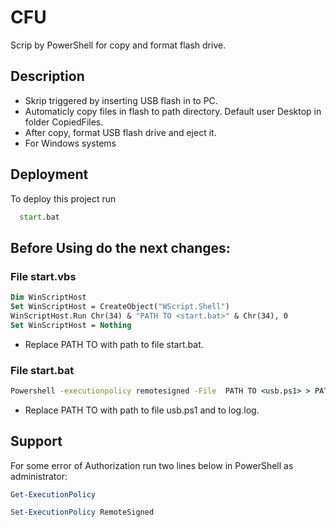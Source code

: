 # CFU
Scrip by PowerShell for copy and format flash drive.

## Description

 - Skrip triggered by inserting USB flash in to PC.
 - Automaticly copy files in flash to path directory. Default user Desktop in folder CopiedFiles.
 - After copy, format USB flash drive and eject it.
 - For Windows systems

## Deployment

To deploy this project run

```bat
  start.bat 
```

## Before Using do the next changes:

### File start.vbs
```vb
Dim WinScriptHost
Set WinScriptHost = CreateObject("WScript.Shell")
WinScriptHost.Run Chr(34) & "PATH TO <start.bat>" & Chr(34), 0
Set WinScriptHost = Nothing
```
- Replace PATH TO with path to file start.bat.

### File start.bat
```bat
Powershell -executionpolicy remotesigned -File  PATH TO <usb.ps1> > PATH TO <log.log>
```
- Replace PATH TO with path to file usb.ps1 and to log.log.

## Support

For some error of Authorization run two lines below in PowerShell as administrator:
```PowerShell
Get-ExecutionPolicy
```
```PowerShell
Set-ExecutionPolicy RemoteSigned
```

